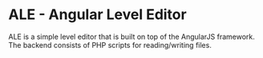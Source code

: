 ALE - Angular Level Editor
==================================

ALE is a simple level editor that is built on top of the AngularJS framework.
The backend consists of PHP scripts for reading/writing files.
